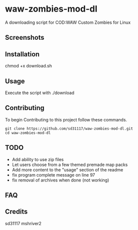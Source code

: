 # waw-zombies-mod-dl
A downloading script for COD:WAW Custom Zombies for Linux

## Screenshots


## Installation
chmod +x download.sh

## Usage
Execute the script with ./download

## Contributing
To begin Contributing to this project follow these commands.

```
git clone https://github.com/sd31117/waw-zombies-mod-dl.git
cd waw-zombies-mod-dl
```

## TODO
* Add ability to use zip files
* Let users choose from a few themed premade map packs
* Add more content to the "usage" section of the readme
* fix program complete message on line 97
* fix removal of archives when done (not working)

## FAQ


## Credits
sd31117
mshriver2
